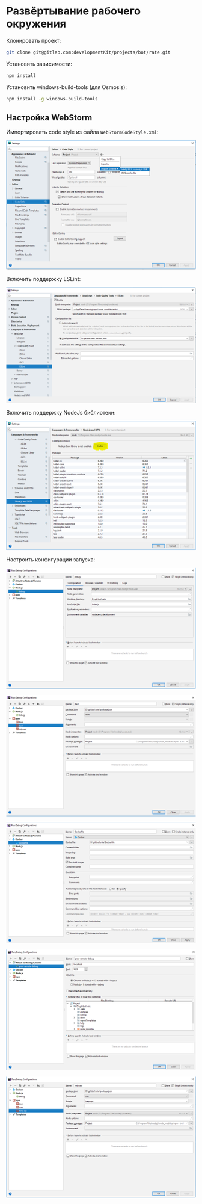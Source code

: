 # Развёртывание рабочего окружения

Клонировать проект:

```bash
git clone git@gitlab.com:developmentKit/projects/bot/rate.git
```

Установить зависимости:

```bash
npm install
```

Установить windows-build-tools (для Osmosis):
```bash
npm install -g windows-build-tools
```

## Настройка WebStorm

Импортировать code style из файла `WebStormCodeStyle.xml`:

![code-style-import](assets/code-style-import.png)

Включить поддержку ESLint:

![enable-eslint](assets/enable-eslint.png)

Включить поддержку NodeJs библиотеки:

![enable-nodejs-core](assets/enable-nodejs-core.png)

Настроить конфигурации запуска:

![debug-config](assets/debug-config.png)

![start-config](assets/start-config.png)

![dockerFile-config](assets/dockerFile-config.png)

![prod-remote-debug-config](assets/prod-remote-debug-config.png)

![help-api-config](assets/help-api-config.png)
